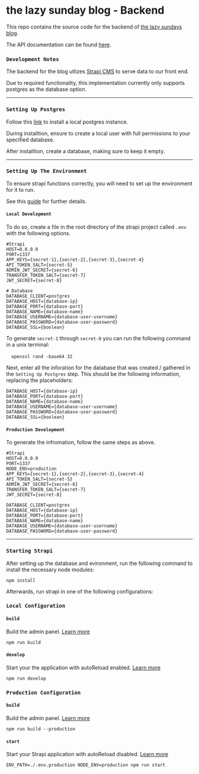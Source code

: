 # the lazy sunday blog - Backend
This repo contains the source code for the backend of [the lazy sundays blog](https://alazysunday.com).

The API documentation can be found [here](https://upyfvmq4cb24b0fu8735.cleavr.app/documentation).

### `Development Notes`
The backend for the blog utlizes [Strapi CMS](https://strapi.io/) to serve data to our front end.

Due to required functionality, this implementation currently only supports postgres as the database option.

---
### `Setting Up Postgres`

Follow this [link](https://www.enterprisedb.com/downloads/postgres-postgresql-downloads) to install a local postgres instance.

During installtion, ensure to create a local user with full permissions to your specified database.

After installtion, create a database, making sure to keep it empty.

---

### `Setting Up The Environment`

To ensure strapi functions correctly, you will need to set up the environment for it to run.

See this [guide](https://docs.strapi.io/dev-docs/migration/v4/migration-guide-4.0.6-to-4.1.8#setting-secrets-for-non-development-environments) for further details.

#### `Local Development`


To do so, create a file in the root directory of the strapi project called `.env` with the following options.

```
#Strapi
HOST=0.0.0.0
PORT=1337
APP_KEYS={secret-1},{secret-2},{secret-3},{secret-4}
API_TOKEN_SALT={secret-5}
ADMIN_JWT_SECRET={secret-6}
TRANSFER_TOKEN_SALT={secret-7}
JWT_SECRET={secret-8}

# Database
DATABASE_CLIENT=postgres
DATABASE_HOST={database-ip}
DATABASE_PORT={database-port}
DATABASE_NAME={database-name}
DATABASE_USERNAME={database-user-username}
DATABASE_PASSWORD={database-user-password}
DATABASE_SSL={boolean}
```

To generate `secret-1` through `secret-8` you can run the following command in a unix terminal:

&emsp;`openssl rand -base64 32 `

Next, enter all the inforation for the database that was created / gathered in the `Setting Up Postgres` step. This should be the following information, replacing the placeholders:

```
DATABASE_HOST={database-ip}
DATABASE_PORT={database-port}
DATABASE_NAME={database-name}
DATABASE_USERNAME={database-user-username}
DATABASE_PASSWORD={database-user-password}
DATABASE_SSL={boolean}
```
#### `Production Development`

To generate the infromation, follow the same steps as above.

```
#Strapi
HOST=0.0.0.0
PORT=1337
NODE_ENV=production
APP_KEYS={secret-1},{secret-2},{secret-3},{secret-4}
API_TOKEN_SALT={secret-5}
ADMIN_JWT_SECRET={secret-6}
TRANSFER_TOKEN_SALT={secret-7}
JWT_SECRET={secret-8}

DATABASE_CLIENT=postgres
DATABASE_HOST={database-ip}
DATABASE_PORT={database-port}
DATABASE_NAME={database-name}
DATABASE_USERNAME={database-user-username}
DATABASE_PASSWORD={database-user-password}
```

---

### `Starting Strapi`

After setting up the database and evironment, run the following command to install the necessary node modules:

```
npm install
```

Afterwards, run strapi in one of the following configurations:

### `Local Configuration`

#### `build`

Build the admin panel. [Learn more](https://docs.strapi.io/developer-docs/latest/developer-resources/cli/CLI.html#strapi-build)

```
npm run build
```

#### `develop`

Start your the application with autoReload enabled. [Learn more](https://docs.strapi.io/developer-docs/latest/developer-resources/cli/CLI.html#strapi-develop)

```
npm run develop
```


### `Production Configuration`
#### `build`

Build the admin panel. [Learn more](https://docs.strapi.io/developer-docs/latest/developer-resources/cli/CLI.html#strapi-build)

```
npm run build --production
```

#### `start`

Start your Strapi application with autoReload disabled. [Learn more](https://docs.strapi.io/developer-docs/latest/developer-resources/cli/CLI.html#strapi-start)

```
ENV_PATH=./.env.production NODE_ENV=production npm run start
```



